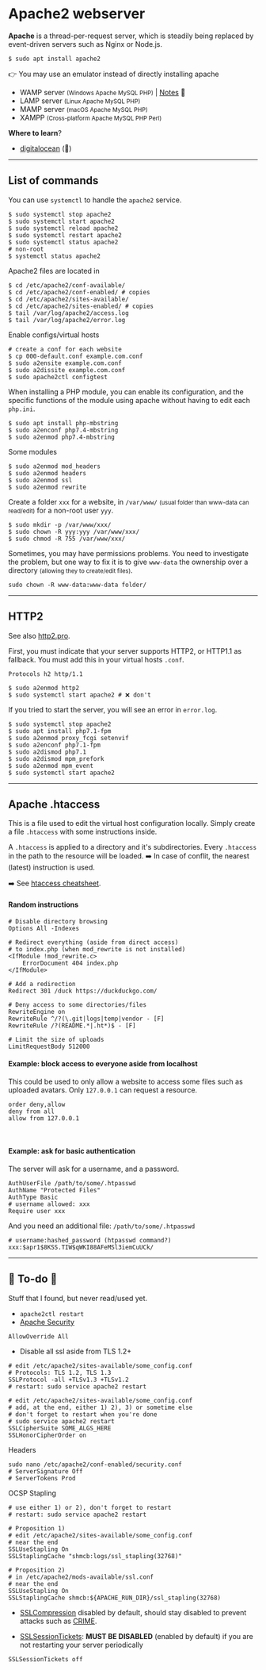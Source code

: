 # Apache2 webserver

<div class="row row-cols-md-2"><div>

**Apache** is a thread-per-request server, which is steadily being replaced by event-driven servers such as Nginx or Node.js.

```
$ sudo apt install apache2
```
</div><div>

👉 You may use an emulator instead of directly installing apache

* WAMP server <small>(Windows Apache MySQL PHP)</small> | [Notes](wamp.md) 🚀
* LAMP server <small>(Linux Apache MySQL PHP)</small>
* MAMP server <small>(macOS Apache MySQL PHP)</small>
* XAMPP <small>(Cross-platform Apache MySQL PHP Perl)</small>

**Where to learn**?

* [digitalocean](https://www.digitalocean.com/community/tags/apache) (🤗)
</div></div>

<hr class="sep-both">

## List of commands

<div class="row row-cols-md-2"><div>

You can use `systemctl` to handle the `apache2` service.

```
$ sudo systemctl stop apache2
$ sudo systemctl start apache2
$ sudo systemctl reload apache2
$ sudo systemctl restart apache2
$ sudo systemctl status apache2
# non-root
$ systemctl status apache2
```

Apache2 files are located in

```
$ cd /etc/apache2/conf-available/
$ cd /etc/apache2/conf-enabled/ # copies
$ cd /etc/apache2/sites-available/
$ cd /etc/apache2/sites-enabled/ # copies
$ tail /var/log/apache2/access.log
$ tail /var/log/apache2/error.log
```

Enable configs/virtual hosts

```
# create a conf for each website
$ cp 000-default.conf example.com.conf
$ sudo a2ensite example.com.conf
$ sudo a2dissite example.com.conf
$ sudo apache2ctl configtest
```
</div><div>

When installing a PHP module, you can enable its configuration, and the specific functions of the module using apache without having to edit each `php.ini`.

```
$ sudo apt install php-mbstring
$ sudo a2enconf php7.4-mbstring
$ sudo a2enmod php7.4-mbstring
```

Some modules

```
$ sudo a2enmod mod_headers
$ sudo a2enmod headers
$ sudo a2enmod ssl
$ sudo a2enmod rewrite
```

Create a folder `xxx` for a website, in `/var/www/` <small>(usual folder than www-data can read/edit)</small> for a non-root user `yyy`.

```
$ sudo mkdir -p /var/www/xxx/
$ sudo chown -R yyy:yyy /var/www/xxx/
$ sudo chmod -R 755 /var/www/xxx/
```

Sometimes, you may have permissions problems. You need to investigate the problem, but one way to fix it is to give `www-data` the ownership over a directory <small>(allowing they to create/edit files)</small>.

```
sudo chown -R www-data:www-data folder/
```
</div></div>

<hr class="sep-both">

## HTTP2

<div class="row row-cols-md-2"><div>

See also [http2.pro](https://http2.pro/doc/Apache).

First, you must indicate that your server supports HTTP2, or HTTP1.1 as fallback. You must add this in your virtual hosts `.conf`.

```apacheconf
Protocols h2 http/1.1
```

```
$ sudo a2enmod http2
$ sudo systemctl start apache2 # ❌ don't
```
</div><div>

If you tried to start the server, you will see an error in `error.log`.

```
$ sudo systemctl stop apache2
$ sudo apt install php7.1-fpm
$ sudo a2enmod proxy_fcgi setenvif
$ sudo a2enconf php7.1-fpm
$ sudo a2dismod php7.1
$ sudo a2dismod mpm_prefork
$ sudo a2enmod mpm_event
$ sudo systemctl start apache2
```
</div></div>

<hr class="sep-both">

## Apache .htaccess

<div class="row row-cols-md-2"><div>

This is a file used to edit the virtual host configuration locally. Simply create a file `.htaccess` with some instructions inside.

A `.htaccess` is applied to a directory and it's subdirectories. Every `.htaccess` in the path to the resource will be loaded. ➡️ In case of conflit, the nearest (latest) instruction is used.

➡️ See [htaccess cheatsheet](https://htaccesscheatsheet.com/).

#### Random instructions

<p></p>

```apacheconf
# Disable directory browsing
Options All -Indexes

# Redirect everything (aside from direct access)
# to index.php (when mod_rewrite is not installed)
<IfModule !mod_rewrite.c>
	ErrorDocument 404 index.php
</IfModule>

# Add a redirection
Redirect 301 /duck https://duckduckgo.com/

# Deny access to some directories/files
RewriteEngine on
RewriteRule ^/?(\.git|logs|temp|vendor - [F]
RewriteRule /?(README.*|.ht*)$ - [F]

# Limit the size of uploads
LimitRequestBody 512000
```
</div><div>

#### Example: block access to everyone aside from localhost

This could be used to only allow a website to access some files such as uploaded avatars. Only `127.0.0.1` can request a resource.

```apacheconf
order deny,allow
deny from all
allow from 127.0.0.1
```

<br>

#### Example: ask for basic authentication

The server will ask for a username, and a password.

```apacheconf
AuthUserFile /path/to/some/.htpasswd
AuthName "Protected Files"
AuthType Basic
# username allowed: xxx
Require user xxx
```

And you need an additional file: `/path/to/some/.htpasswd`

```apacheconf
# username:hashed_password (htpasswd command?)
xxx:$apr1$8KSS.TIW$qWKI88AFeMSl3iemCuUCk/
```
</div></div>

<hr class="sep-both">

## 👻 To-do 👻

Stuff that I found, but never read/used yet.

<div class="row row-cols-md-2"><div>

* `apache2ctl restart`
* [Apache Security](https://www.tecmint.com/apache-security-tips/)

```apacheconf
AllowOverride All
```

* Disable all ssl aside from TLS 1.2+

```apacheconf
# edit /etc/apache2/sites-available/some_config.conf
# Protocols: TLS 1.2, TLS 1.3
SSLProtocol -all +TLSv1.3 +TLSv1.2
# restart: sudo service apache2 restart
```

```apacheconf
# edit /etc/apache2/sites-available/some_config.conf
# add, at the end, either 1) 2), 3) or sometime else
# don't forget to restart when you're done
# sudo service apache2 restart
SSLCipherSuite SOME_ALGS_HERE
SSLHonorCipherOrder on
```

Headers

```bash!
sudo nano /etc/apache2/conf-enabled/security.conf
# ServerSignature Off
# ServerTokens Prod
```
</div><div>

OCSP Stapling

```apacheconf
# use either 1) or 2), don't forget to restart
# restart: sudo service apache2 restart

# Proposition 1)
# edit /etc/apache2/sites-available/some_config.conf
# near the end
SSLUseStapling On
SSLStaplingCache "shmcb:logs/ssl_stapling(32768)"

# Proposition 2)
# in /etc/apache2/mods-available/ssl.conf
# near the end
SSLUseStapling On
SSLStaplingCache shmcb:${APACHE_RUN_DIR}/ssl_stapling(32768)
```

* [SSLCompression](https://httpd.apache.org/docs/trunk/mod/mod_ssl.html#sslcompression) disabled by default, should stay disabled to prevent attacks such as [CRIME](https://en.wikipedia.org/wiki/CRIME).

* [SSLSessionTickets](https://httpd.apache.org/docs/trunk/mod/mod_ssl.html#sslsessiontickets): **MUST BE DISABLED** (enabled by default) if you are not restarting your server periodically

```apacheconf
SSLSessionTickets off
```
</div></div>